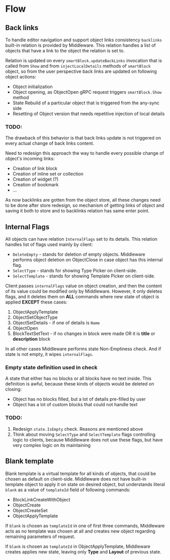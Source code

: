 # Flow
## Back links
To handle editor navigation and support object links consistency `backlinks` built-in relation is provided by Middleware. This relation handles a list of objects that have a link to the object the relation is set to.

Relation is updated on every `smartBlock.updateBackLinks` invocation that is called from `Show` and from `injectLocalDetails` methods of `smartBlock` object, so from the user perspective back links are updated on following object actions:

- Object initialization
- Object opening, as ObjectOpen gRPC request triggers `smartBlock.Show` method
- State Rebuild of a particular object that is triggered from the any-sync side
- Resetting of Object version that needs repetitive injection of local details

### TODO:
The drawback of this behavior is that back links update is not triggered on every actual change of back links content.

Need to redesign this approach the way to handle every possible change of object's incoming links:

- Creation of link block
- Creation of inline set or collection
- Creation of widget (?)
- Creation of bookmark
- ...

As now backlinks are gotten from the object store, all these changes need to be done after store redesign, so mechanism of getting links of object and saving it both to store and to backlinks relation has same enter point.

## Internal Flags
All objects can have relation `InternalFlags` set to its details. This relation handles list of flags used mainly by client:

- `DeleteEmpty` - stands for deletion of empty objects. Middleware performs object deletion on ObjectClose in case object has this internal flag.
- `SelectType` - stands for showing Type Picker on client-side.
- `SelectTemplate` - stands for showing Template Picker on client-side.

Client passes `internalFlags` value on object creation, and then the content of its value could be modified only by Middleware. However, it only deletes flags, and it deletes them on **ALL** commands where new state of object is applied **EXCEPT** these cases:

1. ObjectApplyTemplate
2. ObjectSetObjectType
3. ObjectSetDetails - if one of details is `Name`
4. ObjectOpen
5. BlockTextSetText - if no changes in block were made OR it is **title** or **description** block

In all other cases Middleware performs state Non-Emptiness check. And if state is not empty, it wipes `internalFlags`.

### Empty state definition used in check
A state that either has no blocks or all blocks have no text inside. This definition is awful, because these kinds of objects would be deleted on closing:

- Object has no blocks filled, but a lot of details pre-filled by user
- Object has a lot of custom blocks that could not handle text

### TODO:

1. Redesign `state.IsEmpty` check. Reasons are mentioned above
2. Think about moving `SelectType` and `SelectTemplate` flags controlling logic to clients, because Middleware does not use these flags, but have very complex logic on its maintaining

## Blank template
Blank template is a virtual template for all kinds of objects, that could be chosen as default on client-side. Middleware does not have built-in template object to apply it on state on desired object, but understands literal `blank` as a value of `templateId` field of following commands:

- BlockLinkCreateWithObject
- ObjectCreate
- ObjectCreateSet
- ObjectApplyTemplate

If `blank` is chosen as `templateId` in one of first three commands, Middleware acts as no template was chosen at all and creates new object regarding remaining parameters of request.

If `blank` is chosen as `templateId` in ObjectApplyTemplate, Middleware creates applies new state, leaving only **Type** and **Layout** of previous state.